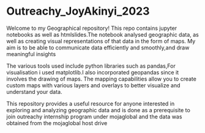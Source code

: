 # Outreachy_JoyAkinyi_2023

Welcome to my Geographical repository! This repo contains jupyter notebooks as well as htmlslides.The notebook analysed geographic data, as well as creating visual representations of that data in the form of maps. My aim is to be able to communicate data efficiently and smoothly,and draw meaningful insights

The various tools  used include python libraries such as pandas,For visualisation i used matplotlib.I also incorporated geopandas since it involves the drawing of maps.  The mapping capabilities allow you to create custom maps with various layers and overlays to better visualize and understand your data.

This repository provides a useful resource for anyone interested in exploring and analyzing geographic data and is done as a prerequisite to join outreachy internship program under mojaglobal and the data was obtained from the mojaglobal host drive
